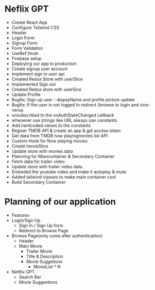 # Neflix GPT

- Create React App
- Configure Tailwind CSS
- Header
- Login Form
- Signup Form
- Form Validation
- UseRef Hook
- Firebase setup
- Deploying our app to production
- Create signup user account
- Implement sign in user api
- Created Redux Store with userSlice
- Implemented Sign out
- Created Redux store with userSice
- Update Profile
- Bugfix: Sign up user - dispayName and profile picture update
- Bugfix: If the user in not logged In redirect /browse to login and vice-versa.
- unsubscribed to the onAuthStateChanged callback
- whenever use strings like URL always use constants.
- Add hardcoded values to the constants
- Regiser TMDB API & create an app & get access token
- Get data from TMDB now playingmovies list API
- Custom Hook for Now playing movies
- Create movieSlice
- Update store with movies data
- Plainning for Miancontainer & Secondary Container
- Fetch data for trailer video
- Update store with trailer video data
- Embeded the youtube video and make it autoplay & mute
- Added tailwind classes to make main container cool
- Build Secondary Container

# Planning of our application

- Features
- Login/Sign Up
  - Sign In / Sign Up form
  - Redirect to Browse Page
- Browse Page(only come after authentication)
  - Header
  - Main Movie
    - Trailer Movie
    - Title & Description
    - Movie Suggetions
      - MovieList \* N
- Netflix GPT
  - Search Bar
  - Movie Suggestions
